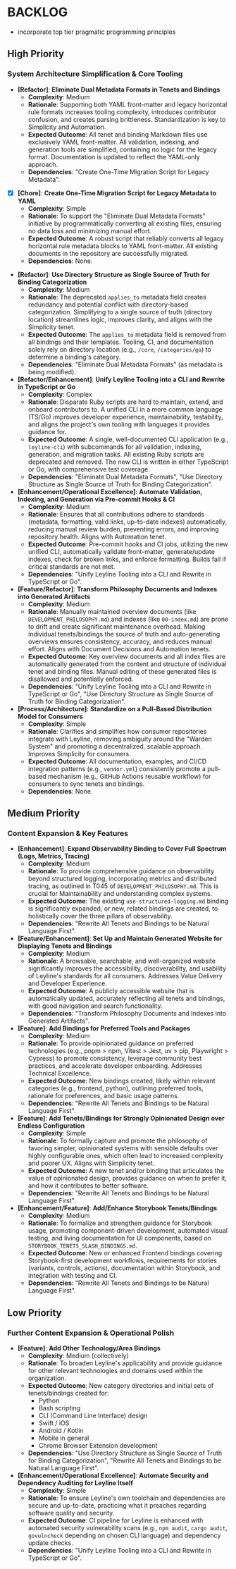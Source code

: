 # BACKLOG

- incorporate top tier pragmatic programming principles

## High Priority

### System Architecture Simplification & Core Tooling

-   **[Refactor]**: **Eliminate Dual Metadata Formats in Tenets and Bindings**
    *   **Complexity**: Medium
    *   **Rationale**: Supporting both YAML front-matter and legacy horizontal rule formats increases tooling complexity, introduces contributor confusion, and creates parsing brittleness. Standardization is key to Simplicity and Automation.
    *   **Expected Outcome**: All tenet and binding Markdown files use exclusively YAML front-matter. All validation, indexing, and generation tools are simplified, containing no logic for the legacy format. Documentation is updated to reflect the YAML-only approach.
    *   **Dependencies**: "Create One-Time Migration Script for Legacy Metadata".
-   [x] **[Chore]**: **Create One-Time Migration Script for Legacy Metadata to YAML**
    *   **Complexity**: Simple
    *   **Rationale**: To support the "Eliminate Dual Metadata Formats" initiative by programmatically converting all existing files, ensuring no data loss and minimizing manual effort.
    *   **Expected Outcome**: A robust script that reliably converts all legacy horizontal rule metadata blocks to YAML front-matter. All existing documents in the repository are successfully migrated.
    *   **Dependencies**: None.
-   **[Refactor]**: **Use Directory Structure as Single Source of Truth for Binding Categorization**
    *   **Complexity**: Medium
    *   **Rationale**: The deprecated `applies_to` metadata field creates redundancy and potential conflict with directory-based categorization. Simplifying to a single source of truth (directory location) streamlines logic, improves clarity, and aligns with the Simplicity tenet.
    *   **Expected Outcome**: The `applies_to` metadata field is removed from all bindings and their templates. Tooling, CI, and documentation solely rely on directory location (e.g., `/core`, `/categories/go`) to determine a binding's category.
    *   **Dependencies**: "Eliminate Dual Metadata Formats" (as metadata is being modified).
-   **[Refactor/Enhancement]**: **Unify Leyline Tooling into a CLI and Rewrite in TypeScript or Go**
    *   **Complexity**: Complex
    *   **Rationale**: Disparate Ruby scripts are hard to maintain, extend, and onboard contributors to. A unified CLI in a more common language (TS/Go) improves developer experience, maintainability, testability, and aligns the project's own tooling with languages it provides guidance for.
    *   **Expected Outcome**: A single, well-documented CLI application (e.g., `leyline-cli`) with subcommands for all validation, indexing, generation, and migration tasks. All existing Ruby scripts are deprecated and removed. The new CLI is written in either TypeScript or Go, with comprehensive test coverage.
    *   **Dependencies**: "Eliminate Dual Metadata Formats", "Use Directory Structure as Single Source of Truth for Binding Categorization".
-   **[Enhancement/Operational Excellence]**: **Automate Validation, Indexing, and Generation via Pre-commit Hooks & CI**
    *   **Complexity**: Medium
    *   **Rationale**: Ensures that all contributions adhere to standards (metadata, formatting, valid links, up-to-date indexes) automatically, reducing manual review burden, preventing errors, and improving repository health. Aligns with Automation tenet.
    *   **Expected Outcome**: Pre-commit hooks and CI jobs, utilizing the new unified CLI, automatically validate front-matter, generate/update indexes, check for broken links, and enforce formatting. Builds fail if critical standards are not met.
    *   **Dependencies**: "Unify Leyline Tooling into a CLI and Rewrite in TypeScript or Go".
-   **[Feature/Refactor]**: **Transform Philosophy Documents and Indexes into Generated Artifacts**
    *   **Complexity**: Medium
    *   **Rationale**: Manually maintained overview documents (like `DEVELOPMENT_PHILOSOPHY.md`) and indexes (like `00-index.md`) are prone to drift and create significant maintenance overhead. Making individual tenets/bindings the source of truth and auto-generating overviews ensures consistency, accuracy, and reduces manual effort. Aligns with Document Decisions and Automation tenets.
    *   **Expected Outcome**: Key overview documents and all index files are automatically generated from the content and structure of individual tenet and binding files. Manual editing of these generated files is disallowed and potentially enforced.
    *   **Dependencies**: "Unify Leyline Tooling into a CLI and Rewrite in TypeScript or Go", "Use Directory Structure as Single Source of Truth for Binding Categorization".
-   **[Process/Architecture]**: **Standardize on a Pull-Based Distribution Model for Consumers**
    *   **Complexity**: Simple
    *   **Rationale**: Clarifies and simplifies how consumer repositories integrate with Leyline, removing ambiguity around the "Warden System" and promoting a decentralized, scalable approach. Improves Simplicity for consumers.
    *   **Expected Outcome**: All documentation, examples, and CI/CD integration patterns (e.g., `vendor.yml`) consistently promote a pull-based mechanism (e.g., GitHub Actions reusable workflow) for consumers to sync tenets and bindings.
    *   **Dependencies**: None.

## Medium Priority

### Content Expansion & Key Features

-   **[Enhancement]**: **Expand Observability Binding to Cover Full Spectrum (Logs, Metrics, Tracing)**
    *   **Complexity**: Medium
    *   **Rationale**: To provide comprehensive guidance on observability beyond structured logging, incorporating metrics and distributed tracing, as outlined in T045 of `DEVELOPMENT_PHILOSOPHY.md`. This is crucial for Maintainability and understanding complex systems.
    *   **Expected Outcome**: The existing `use-structured-logging.md` binding is significantly expanded, or new, related bindings are created, to holistically cover the three pillars of observability.
    *   **Dependencies**: "Rewrite All Tenets and Bindings to be Natural Language First".
-   **[Feature/Enhancement]**: **Set Up and Maintain Generated Website for Displaying Tenets and Bindings**
    *   **Complexity**: Medium
    *   **Rationale**: A browsable, searchable, and well-organized website significantly improves the accessibility, discoverability, and usability of Leyline's standards for all consumers. Addresses Value Delivery and Developer Experience.
    *   **Expected Outcome**: A publicly accessible website that is automatically updated, accurately reflecting all tenets and bindings, with good navigation and search functionality.
    *   **Dependencies**: "Transform Philosophy Documents and Indexes into Generated Artifacts".
-   **[Feature]**: **Add Bindings for Preferred Tools and Packages**
    *   **Complexity**: Medium
    *   **Rationale**: To provide opinionated guidance on preferred technologies (e.g., pnpm > npm, Vitest > Jest, uv > pip, Playwright > Cypress) to promote consistency, leverage community best practices, and accelerate developer onboarding. Addresses Technical Excellence.
    *   **Expected Outcome**: New bindings created, likely within relevant categories (e.g., frontend, python), outlining preferred tools, rationale for preferences, and basic usage patterns.
    *   **Dependencies**: "Rewrite All Tenets and Bindings to be Natural Language First".
-   **[Feature]**: **Add Tenets/Bindings for Strongly Opinionated Design over Endless Configuration**
    *   **Complexity**: Simple
    *   **Rationale**: To formally capture and promote the philosophy of favoring simpler, opinionated systems with sensible defaults over highly configurable ones, which often lead to increased complexity and poorer UX. Aligns with Simplicity tenet.
    *   **Expected Outcome**: A new tenet and/or binding that articulates the value of opinionated design, provides guidance on when to prefer it, and how it contributes to better software.
    *   **Dependencies**: "Rewrite All Tenets and Bindings to be Natural Language First".
-   **[Enhancement/Feature]**: **Add/Enhance Storybook Tenets/Bindings**
    *   **Complexity**: Medium
    *   **Rationale**: To formalize and strengthen guidance for Storybook usage, promoting component-driven development, automated visual testing, and living documentation for UI components, based on `STORYBOOK_TENETS_SLASH_BINDINGS.md`.
    *   **Expected Outcome**: New or enhanced Frontend bindings covering Storybook-first development workflows, requirements for stories (variants, controls, actions), documentation within Storybook, and integration with testing and CI.
    *   **Dependencies**: "Rewrite All Tenets and Bindings to be Natural Language First".

## Low Priority

### Further Content Expansion & Operational Polish

-   **[Feature]**: **Add Other Technology/Area Bindings**
    *   **Complexity**: Medium (collectively)
    *   **Rationale**: To broaden Leyline's applicability and provide guidance for other relevant technologies and domains used within the organization.
    *   **Expected Outcome**: New category directories and initial sets of tenets/bindings created for:
        *   Python
        *   Bash scripting
        *   CLI (Command Line Interface) design
        *   Swift / iOS
        *   Android / Kotlin
        *   Mobile in general
        *   Chrome Browser Extension development
    *   **Dependencies**: "Use Directory Structure as Single Source of Truth for Binding Categorization", "Rewrite All Tenets and Bindings to be Natural Language First".
-   **[Enhancement/Operational Excellence]**: **Automate Security and Dependency Auditing for Leyline Itself**
    *   **Complexity**: Simple
    *   **Rationale**: To ensure Leyline's own toolchain and dependencies are secure and up-to-date, practicing what it preaches regarding software quality and security.
    *   **Expected Outcome**: CI pipeline for Leyline is enhanced with automated security vulnerability scans (e.g., `npm audit`, `cargo audit`, `govulncheck` depending on chosen CLI language) and dependency update checks.
    *   **Dependencies**: "Unify Leyline Tooling into a CLI and Rewrite in TypeScript or Go".
